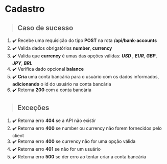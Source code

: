 # Cadastro

> ## Caso de sucesso

1. ✔️ Recebe uma requisição do tipo **POST** na rota **/api/bank-accounts**
2. ✔️ Valida dados obrigatórios **number**, **currency**
3. ✔️ Valida que **currency** é umas das opções válidas: **_USD_** , **_EUR_**, **_GBP_**, **_JPY_**, **_BRL_**
4. ✔️ Verifica dado opcional **balance**
5. ✔️ **Cria** uma conta bancária para o usuário com os dados informados, **adicionando** o id do usuário na conta bancária
6. ✔️ Retorna **200** com a conta bancária

> ## Exceções

1. ✔️ Retorna erro **404** se a API não existir
2. ✔️ Retorna erro **400** se number ou currency não forem fornecidos pelo client
3. ✔️ Retorna erro **400** se currency não for uma opção válida
4. ✔️ Retorna erro **401** se não for um usuário
5. ✔️ Retorna erro **500** se der erro ao tentar criar a conta bancária
